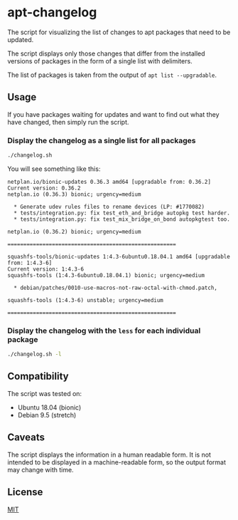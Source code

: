 # apt-changelog

The script for visualizing the list of changes to apt packages that need to be updated.

The script displays only those changes that differ from the installed versions of packages in the form of a single list with delimiters.

The list of packages is taken from the output of `apt list --upgradable`.


## Usage

If you have packages waiting for updates and want to find out what they have changed, then simply run the script.

### Display the changelog as a single list for all packages

```bash
./changelog.sh
```

You will see something like this:

```
netplan.io/bionic-updates 0.36.3 amd64 [upgradable from: 0.36.2]
Current version: 0.36.2
netplan.io (0.36.3) bionic; urgency=medium

  * Generate udev rules files to rename devices (LP: #1770082)
  * tests/integration.py: fix test_eth_and_bridge autopkg test harder.
  * tests/integration.py: fix test_mix_bridge_on_bond autopkgtest too.

netplan.io (0.36.2) bionic; urgency=medium

=====================================================

squashfs-tools/bionic-updates 1:4.3-6ubuntu0.18.04.1 amd64 [upgradable from: 1:4.3-6]
Current version: 1:4.3-6
squashfs-tools (1:4.3-6ubuntu0.18.04.1) bionic; urgency=medium

  * debian/patches/0010-use-macros-not-raw-octal-with-chmod.patch,

squashfs-tools (1:4.3-6) unstable; urgency=medium

=====================================================
```

### Display the changelog with the `less` for each individual package

```bash
./changelog.sh -l
```


## Compatibility

The script was tested on:

- Ubuntu 18.04 (bionic)
- Debian 9.5 (stretch)


## Caveats

The script displays the information in a human readable form. 
It is not intended to be displayed in a machine-readable form, so the output format may change with time.


## License

[MIT](https://github.com/VadimKulagin/apt-changelog/blob/master/LICENSE)
